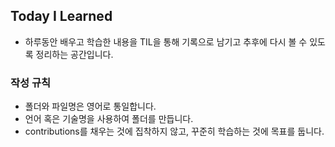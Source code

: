 ## Today I Learned


* 하루동안 배우고 학습한 내용을 TIL을 통해 기록으로 남기고 추후에 다시 볼 수 있도록 정리하는 공간입니다.


### 작성 규칙

* 폴더와 파일명은 영어로 통일합니다.
* 언어 혹은 기술명을 사용하여 폴더를 만듭니다.
* contributions를 채우는 것에 집착하지 않고, 꾸준히 학습하는 것에 목표를 둡니다.
